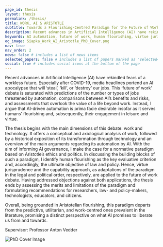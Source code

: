 ```yaml
---
page_id: thesis
layout: thesis
permalink: /thesis/
title: WORK, AI & ARISTOTLE
subtitle: Towards a Flourishing-Centred Paradigm for the Future of Work
description: Recent advances in Artificial Intelligence (AI) have rekindled fears of a workless future. Especially after COVID-19, media headlines portend an AI apocalypse that will ‘steal’, ‘kill’, or ‘destroy’ our jobs. This ‘future of work’ debate is saturated with predictions of the number or types of jobs threatened by automation, comparisons between AI’s benefits and risks, and assessments that overlook the value of a life beyond work. Instead, I argue that AI-driven automation is prima facie desirable insofar as it serves humans’ flourishing and, subsequently, their engagement in leisure and virtue.
keywords: AI automation, future of work, human flourishing, virtue jurisprudence, capability approach
og_image: Siapka_Work_AI_Aristotle_PhD_Cover.png
nav: true
nav_order: 2
news: false # includes a list of news items
selected_papers: false # includes a list of papers marked as "selected={true}"
social: true # includes social icons at the bottom of the page
---
```


<div class="row">
  <div class="col-sm-8 text-justify">
<p>Recent advances in Artificial Intelligence (AI) have rekindled fears of a workless future. Especially after COVID-19, media headlines portend an AI apocalypse that will ‘steal’, ‘kill’, or ‘destroy’ our jobs. This ‘future of work’ debate is saturated with predictions of the number or types of jobs threatened by automation, comparisons between AI’s benefits and risks, and assessments that overlook the value of a life beyond work. Instead, I argue that AI-driven automation is prima facie desirable insofar as it serves humans’ flourishing and, subsequently, their engagement in leisure and virtue.  </p>

<p>The thesis begins with the main dimensions of this debate: work and technology. It offers
a conceptual and axiological analysis of work, followed by a historical exposition of its
transformation through technology and an overview of the main arguments regarding its
automation by AI. With the aim of informing AI governance, I make the case for a normative
paradigm based on Aristotle’s ethics and politics. In discussing the building blocks of such a
paradigm, I identify human flourishing as the key evaluative criterion and, accordingly, the ultimate objective of law and policy. Hence, virtue jurisprudence and the capability approach, as adaptations of the paradigm in the legal and political order, respectively, are applied to the future of work debate. Having addressed objections against both applications, the thesis ends by assessing the merits and limitations of the paradigm and formulating recommendations for researchers, law- and policy-makers, technologists, educators, and citizens.  </p>

<p>Overall, being grounded in Aristotelian flourishing, this paradigm departs from the predictive, utilitarian, and work-centred ones prevalent in the literature, promising a distinct perspective on what AI promises to liberate us from and towards. </p>

<p>Supervisor: Professor Anton Vedder</p>
  </div>
  <div class="col-sm-4">
    <img src="{{ site.baseurl }}/assets/img/Siapka_Work_AI_Aristotle_PhD_Cover.png" alt="PhD Cover Image" class="img-fluid">
  </div>
</div>

